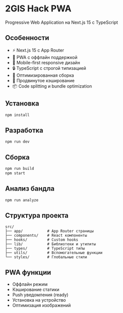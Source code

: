 # 2GIS Hack PWA

Progressive Web Application на Next.js 15 с TypeScript

## Особенности

- ⚡ Next.js 15 с App Router
- 📱 PWA с оффлайн поддержкой
- 🎨 Mobile-first responsive дизайн
- 🔒 TypeScript с строгой типизацией
- 🚀 Оптимизированная сборка
- 💾 Продвинутое кэширование
- 📦 Code splitting и bundle optimization

## Установка

```bash
npm install
```

## Разработка

```bash
npm run dev
```

## Сборка

```bash
npm run build
npm start
```

## Анализ бандла

```bash
npm run analyze
```

## Структура проекта

```
src/
├── app/           # App Router страницы
├── components/    # React компоненты
├── hooks/         # Custom hooks
├── lib/           # Библиотеки и утилиты
├── types/         # TypeScript типы
├── utils/         # Вспомогательные функции
└── styles/        # Глобальные стили
```

## PWA функции

- Оффлайн режим
- Кэширование статики
- Push уведомления (ready)
- Установка на устройство
- Оптимизация изображений
